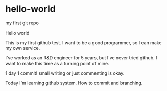 # hello-world
my first git repo

Hello world

This is my first github test.
I want to be a good programmer, so I can make my own service.

I've worked as an R&D engineer for 5 years, but I've never tried github.
I want to make this time as a turning point of mine.

1 day 1 commit!
small writing or just commenting is okay.

Today I'm learning github system. How to commit and branching.
